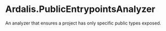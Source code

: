 # Ardalis.PublicEntrypointsAnalyzer
An analyzer that ensures a project has only specific public types exposed.
